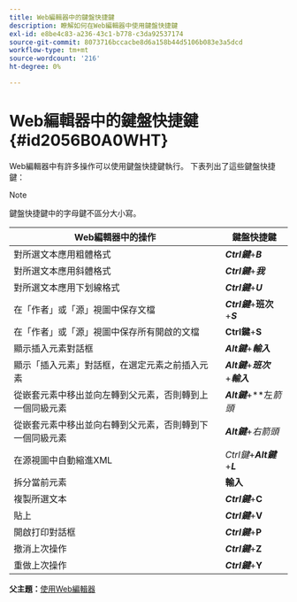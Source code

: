 ```yaml
---
title: Web編輯器中的鍵盤快捷鍵
description: 瞭解如何在Web編輯器中使用鍵盤快捷鍵
exl-id: e8be4c83-a236-43c1-b778-c3da92537174
source-git-commit: 8073716bccacbe8d6a158b44d5106b083e3a5dcd
workflow-type: tm+mt
source-wordcount: '216'
ht-degree: 0%

---
```


# Web編輯器中的鍵盤快捷鍵 {#id2056B0A0WHT}

Web編輯器中有許多操作可以使用鍵盤快捷鍵執行。 下表列出了這些鍵盤快捷鍵：

>[!NOTE]
>
> 鍵盤快捷鍵中的字母鍵不區分大小寫。

| Web編輯器中的操作 | 鍵盤快捷鍵 |
|-----------------------|-----------------|
| 對所選文本應用粗體格式 | ***Ctrl鍵***+***B*** |
| 對所選文本應用斜體格式 | ***Ctrl鍵***+***我*** |
| 對所選文本應用下划線格式 | ***Ctrl鍵***+***U*** |
| 在「作者」或「源」視圖中保存文檔 | ***Ctrl鍵***+**班次**+***S*** |
| 在「作者」或「源」視圖中保存所有開啟的文檔 | **Ctrl鍵**+**S** |
| 顯示插入元素對話框 | ***Alt鍵***+***輸入*** |
| 顯示「插入元素」對話框，在選定元素之前插入元素 | ***Alt鍵***+***班次***+***輸入*** |
| 從嵌套元素中移出並向左轉到父元素，否則轉到上一個同級元素 | ***Alt鍵***+**左&#x200B;*箭頭* |
| 從嵌套元素中移出並向右轉到父元素，否則轉到下一個同級元素 | ***Alt鍵***+*右箭頭* |
| 在源視圖中自動縮進XML | *Ctrl鍵*+***Alt鍵***+***L*** |
| 拆分當前元素 | **輸入** |
| 複製所選文本 | ***Ctrl鍵***+**C** |
| 貼上 | ***Ctrl鍵***+**V** |
| 開啟打印對話框 | ***Ctrl鍵***+**P** |
| 撤消上次操作 | ***Ctrl鍵***+**Z** |
| 重做上次操作 | ***Ctrl鍵***+**Y** |

**父主題：**[&#x200B;使用Web編輯器](web-editor.md)
